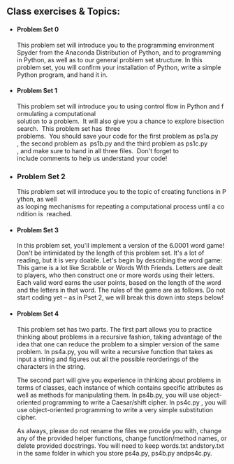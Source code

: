 
## Class exercises & Topics:

* #### Problem Set 0
    This problem set will introduce you to the programming environment Spyder from the Anaconda Distribution of Python, and to programming in Python, as well as to our general problem set structure. In this problem set, you will confirm your installation of Python, write a simple Python program, and hand it in.
	
* #### Problem Set 1 
    This problem set will introduce you to using control flow in Python and formulating a computational  solution to a problem.  It will also give you a chance to explore bisection search.  This problem set has  three ​problems.  You should save your code for the first problem as ​ps1a.py​, the second problem as  ps1b.py​ and the third problem as ​ps1c.py​, and make sure to hand in all three files.  Don't forget to  include comments to help us understand your code!
	
* ### Problem Set 2
    This problem set will introduce you to the topic of creating functions in Python, as well  as looping mechanisms for repeating a computational process until a condition is  reached. 

* #### Problem Set 3
    In this problem set, you'll implement a version of the 6.0001 word game! 
Don't be intimidated by the length of this problem set. It's a lot of reading, but it is very doable. 
Let's begin by describing the word game: This game is a lot like Scrabble or Words With Friends. Letters are dealt to players, who then construct one or more words using their letters. Each ​valid​ word earns the user points, based on the length of the word and the letters in that word. The rules of the game are as follows. ​Do not start coding yet – as in Pset 2, we will break this down into steps below!

* #### Problem Set 4
    This problem set has two parts.  The first part allows you to practice thinking about problems in a recursive fashion, taking advantage of the idea that one can reduce the problem to a simpler version of the same problem.  In ​ps4a.py​, you will write a recursive function that takes as input a string and figures out all the possible reorderings of the characters in the string. 
 
    The second part will give you experience in thinking about problems in terms of classes, each instance of which contains specific attributes as well as methods for manipulating them.  In ​ps4b.py​, you will use object-oriented programming to write a Caesar/shift cipher.  In ps4c.py ​ ​, you will use object-oriented programming to write a very simple substitution cipher. 
 
    As always, please do not rename the files we provide you with, change any of the provided helper functions, change function/method names, or delete provided docstrings. You will need to keep ​words.txt​ and ​story.txt​ in the same folder in which you store ​ps4a.py, ps4b.py​ and ​ps4c.py​. 